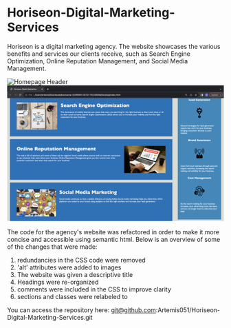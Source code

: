 # Horiseon-Digital-Marketing-Services
Horiseon is a digital marketing agency. The website showcases the various benefits and services our clients receive, such as Search Engine Optimization, Online Reputation Management, and Social Media Management.  

![Homepage Header](<Screenshot 2023-10-05 at 1.38.15 AM.png>)
![Homepage Main](<Screenshot 2023-10-05 at 1.38.23 AM.png>)

 The code for the agency's website was refactored in order to make it more concise and accessible using semantic html. Below is an overview of some of the changes that were made:
   1. redundancies in the CSS code were removed
   2. 'alt' attributes were added to images
   3. The website was given a descriptive title
   4. Headings were re-organized
   5. comments were included in the CSS to improve clarity
   6. sections and classes were relabeled to 

   You can access the repository here: git@github.com:Artemis051/Horiseon-Digital-Marketing-Services.git
   